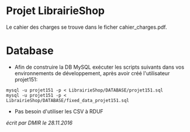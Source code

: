 # Projet LibrairieShop
Le cahier des charges se trouve dans le ficher cahier_charges.pdf.

# Database
* Afin de construire la DB MySQL exécuter les scripts suivants dans vos environnements de développement, après avoir créé l'utilisateur projet151:
```
mysql -u projet151 -p < LibrairieShop/DATABASE/projet151.sql
mysql -u projet151 -p < LibrairieShop/DATABASE/fixed_data_projet151.sql
```
* Pas besoin d'utiliser les CSV à RDUF

_écrit par DMIR le 28.11.2016_
